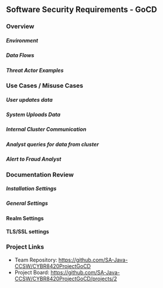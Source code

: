 ## Software Security Requirements - GoCD


### Overview


##### Environment 


##### Data Flows


##### Threat Actor Examples

### Use Cases / Misuse Cases

##### User updates data

##### System Uploads Data

##### Internal Cluster Communication

#####  Analyst queries for data from cluster

##### Alert to Fraud Analyst

### Documentation Review
##### Installation Settings

##### General Settings

#### Realm Settings

#### TLS/SSL settings


### Project Links
* Team Repository: https://github.com/SA-Java-CCSW/CYBR8420ProjectGoCD
* Project Board: https://github.com/SA-Java-CCSW/CYBR8420ProjectGoCD/projects/2

